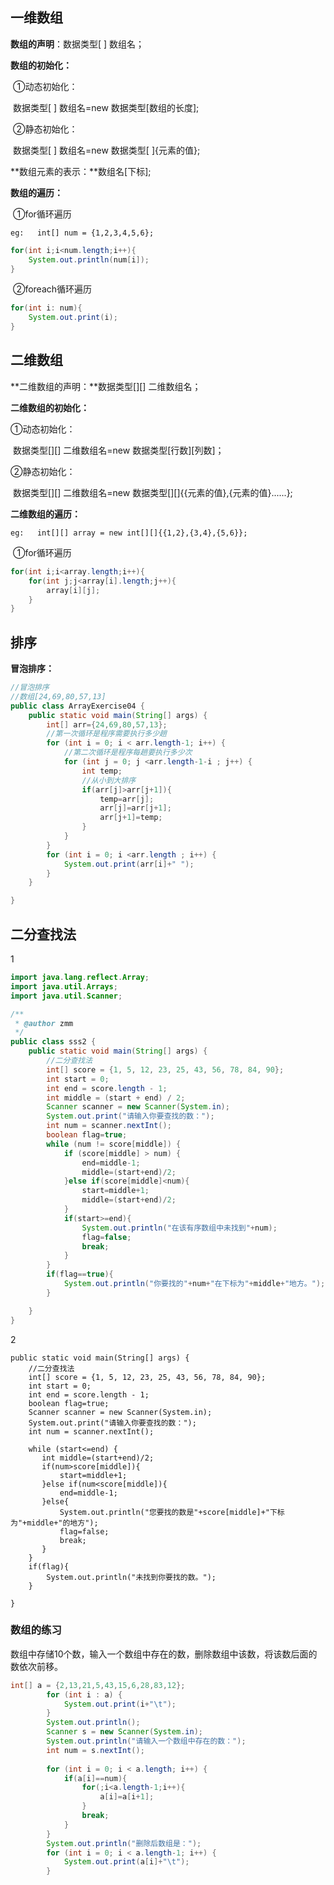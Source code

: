## 一维数组

**数组的声明**：数据类型[ ]  数组名；

**数组的初始化：**

​	①动态初始化：

​		数据类型[ ] 数组名=new 数据类型[数组的长度];

​	②静态初始化：

​		数据类型[ ] 数组名=new 数据类型[ ]{元素的值};

**数组元素的表示：**数组名[下标];

**数组的遍历：**

​	①for循环遍历

`eg:   int[] num = {1,2,3,4,5,6};`

```java
for(int i;i<num.length;i++){
    System.out.println(num[i]);
}
```



​	②foreach循环遍历

```java
for(int i: num){
    System.out.print(i);
}
```



## 二维数组

**二维数组的声明：**数据类型\[][] 二维数组名；

**二维数组的初始化：**

①动态初始化：

​		数据类型\[][] 二维数组名=new 数据类型\[行数][列数]；

②静态初始化：

​		数据类型\[][] 二维数组名=new 数据类型\[][]{{元素的值},{元素的值}......};

**二维数组的遍历：**

`eg:   int[][] array = new int[][]{{1,2},{3,4},{5,6}};`

​	①for循环遍历

```java
for(int i;i<array.length;i++){
    for(int j;j<array[i].length;j++){
        array[i][j];
    }
}
```



## 排序

**冒泡排序：**

```java
//冒泡排序
//数组[24,69,80,57,13]
public class ArrayExercise04 {
    public static void main(String[] args) {
        int[] arr={24,69,80,57,13};
        //第一次循环是程序需要执行多少趟
        for (int i = 0; i < arr.length-1; i++) {
            //第二次循环是程序每趟要执行多少次
            for (int j = 0; j <arr.length-1-i ; j++) {
                int temp;
                //从小到大排序
                if(arr[j]>arr[j+1]){
                    temp=arr[j];
                    arr[j]=arr[j+1];
                    arr[j+1]=temp;
                }
            }
        }
        for (int i = 0; i <arr.length ; i++) {
            System.out.print(arr[i]+" ");
        }
    }

}
```



## 二分查找法

1

```java
import java.lang.reflect.Array;
import java.util.Arrays;
import java.util.Scanner;

/**
 * @author zmm
 */
public class sss2 {
    public static void main(String[] args) {
        //二分查找法
        int[] score = {1, 5, 12, 23, 25, 43, 56, 78, 84, 90};
        int start = 0;
        int end = score.length - 1;
        int middle = (start + end) / 2;
        Scanner scanner = new Scanner(System.in);
        System.out.print("请输入你要查找的数：");
        int num = scanner.nextInt();
        boolean flag=true;
        while (num != score[middle]) {
            if (score[middle] > num) {
                end=middle-1;
                middle=(start+end)/2;
            }else if(score[middle]<num){
                start=middle+1;
                middle=(start+end)/2;
            }
            if(start>=end){
                System.out.println("在该有序数组中未找到"+num);
                flag=false;
                break;
            }
        }
        if(flag==true){
            System.out.println("你要找的"+num+"在下标为"+middle+"地方。");
        }

    }
}
```

2

```
public static void main(String[] args) {
    //二分查找法
    int[] score = {1, 5, 12, 23, 25, 43, 56, 78, 84, 90};
    int start = 0;
    int end = score.length - 1;
    boolean flag=true;
    Scanner scanner = new Scanner(System.in);
    System.out.print("请输入你要查找的数：");
    int num = scanner.nextInt();

    while (start<=end) {
       int middle=(start+end)/2;
       if(num>score[middle]){
           start=middle+1;
       }else if(num<score[middle]){
           end=middle-1;
       }else{
           System.out.println("您要找的数是"+score[middle]+"下标为"+middle+"的地方");
           flag=false;
           break;
       }
    }
    if(flag){
        System.out.println("未找到你要找的数。");
    }

}
```

### 数组的练习

数组中存储10个数，输入一个数组中存在的数，删除数组中该数，将该数后面的数依次前移。

```java
int[] a = {2,13,21,5,43,15,6,28,83,12};
		for (int i : a) {
			System.out.print(i+"\t");
		}
		System.out.println();
		Scanner s = new Scanner(System.in);
		System.out.println("请输入一个数组中存在的数：");
		int num = s.nextInt();
		
		for (int i = 0; i < a.length; i++) {
			if(a[i]==num){
				for(;i<a.length-1;i++){
					a[i]=a[i+1];
				}
				break;
			}
		}
		System.out.println("删除后数组是：");
		for (int i = 0; i < a.length-1; i++) {
			System.out.print(a[i]+"\t");
		}

```



